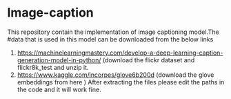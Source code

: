# Image-caption
This repository contain the implementation of image captioning model.The #data that is used in this model can be downloaded from the below links 
1. https://machinelearningmastery.com/develop-a-deep-learning-caption-generation-model-in-python/ (download the flickr dataset and flickr8k_test and unzip it.
2. https://www.kaggle.com/incorpes/glove6b200d (download the glove embeddings from here )
After extracting the files please edit the paths in the code and it will work fine.

